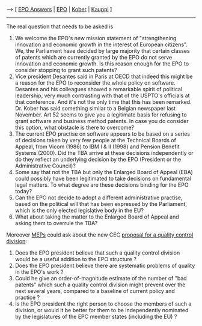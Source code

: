 \--\> \[ [ EPO Answers](Kober040114En "wikilink") \| [
EPO](SwpatepoEn "wikilink") \| [ Kober](SwpatkoberEn "wikilink") \| [
Kauppi](PiiaNooraKauppiEn "wikilink") \]

------------------------------------------------------------------------

The real question that needs to be asked is

1.  We welcome the EPO\'s new mission statement of \"strengthening
    innovation and economic growth in the interest of European
    citizens\". We, the Parliament have decided by large majority that
    certain classes of patents which are currently granted by the EPO do
    not serve innovation and economic growth. Is this reason enough for
    the EPO to consider stopping to grant such patents?
2.  Vice president Desantes said in Paris at OECD that indeed this might
    be a reason for the EPO to reconsider the whole policy on software.
    Desantes and his colleagues showed a remarkable spirit of political
    leadership, very much contrasting with that of the USPTO\'s
    officials at that conference. And it\'s not the only time that this
    has been remarked. Dr. Kober has said something similar to a Belgian
    newspaper last November. Art 52 seems to give you a legitimate basis
    for refusing to grant software and business method patents. In case
    you do consider this option, what obstacle is there to overcome?
3.  The current EPO practise on software appears to be based on a series
    of decisions taken by very few people at the Technical Boards of
    Appeal, from Vicom (1986) to IBM I & II (1998) and Pension Benefit
    Systems (2000). Did the TBA arrive at these decisions independently
    or do they reflect an underlying decision by the EPO (President or
    the Administrative Council)?
4.  Some say that not the TBA but only the Enlarged Board of Appeal
    (EBA) could possibly have been legitimated to take decisions on
    fundamental legal matters. To what degree are these decisions
    binding for the EPO today?
5.  Can the EPO not decide to adopt a different administrative practise,
    based on the political will that has been expressed by the
    Parliament, which is the only elected legislative body in the EU?
6.  What about taking the matter to the Enlarged Board of Appeal and
    asking them to overrule the TBA?

Moreover [MEPs](MEPs "wikilink") could ask about the new CEC [proposal
for a quality control
division](http://www.ipjur.com/2003_11_01_archive.php3#106847819510593262 "wikilink"):

1.  Does the EPO president believe that such a quality control division
    would be a useful addition to the EPO structure ?
2.  Does the EPO president believe there are systematic problems of
    quality in the EPO\'s work ?
3.  Could he give an order-of-magnitude estimate of the number of \"bad
    patents\" which such a quality control division might prevent over
    the next several years, compared to a baseline of current policy and
    practice ?
4.  Is the EPO president the right person to choose the members of such
    a division, or would it be better for them to be independently
    nominated by the legislatures of the EPC member states (including
    the EU) ?
